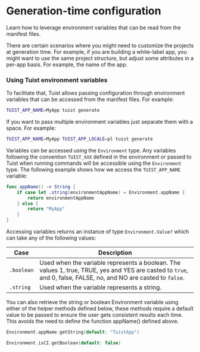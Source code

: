 # Generation-time configuration

Learn how to leverage environment variables that can be read from the manifest files.

There are certain scenarios where you might need to customize the projects at generation time. For example, if you are building a white-label app, you might want to use the same project structure, but adjust some attributes in a per-app basis. For example, the name of the app.

### Using Tuist environment variables

To facilitate that, Tuist allows passing configuration through environment variables that can be accessed from the manifest files. For example:

```bash
TUIST_APP_NAME=MyApp tuist generate
```

If you want to pass multiple environment variables just separate them with a space. For example:

```bash
TUIST_APP_NAME=MyApp TUIST_APP_LOCALE=pl tuist generate
```

Variables can be accessed using the `Environment` type. Any variables following the convention `TUIST_XXX` defined in the environment or passed to Tuist when running commands will be accessible using the `Environment` type.
The following example shows how we access the `TUIST_APP_NAME` variable:

```swift
func appName() -> String {
    if case let .string(environmentAppName) = Environment.appName {
        return environmentAppName
    } else {
        return "MyApp"
    }
}
```

Accessing variables returns an instance of type `Environment.Value?` which can take any of the following values:

| Case       | Description                                                                                                                                                     |
| ---------- | --------------------------------------------------------------------------------------------------------------------------------------------------------------- |
| `.boolean` | Used when the variable represents a boolean. The values 1, true, TRUE, yes and YES are casted to `true`, and 0, false, FALSE, no, and NO are casted to `false`. |
| `.string`  | Used when the variable represents a string.                                                                                                                     |

You can also retrieve the string or boolean Environment variable using either of the helper methods defined below, these methods require a default value to be passed to ensure the user gets consistent results each time. This avoids the need to define the function appName() defined above.

```swift
Environment.appName.getString(default: "TuistApp")
```

```swift
Environment.isCI.getBoolean(default: false)
```
